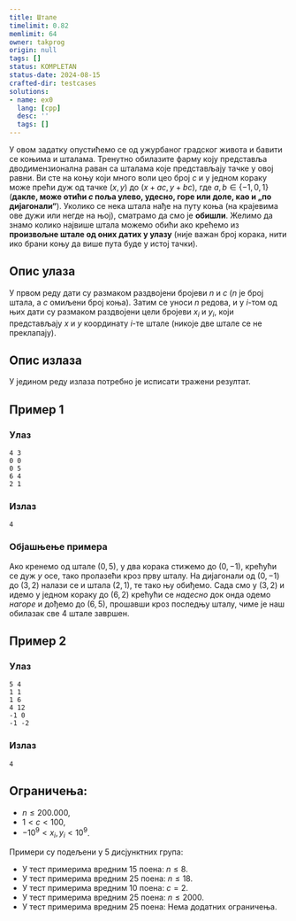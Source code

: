 ```yaml
---
title: Штале
timelimit: 0.82
memlimit: 64
owner: takprog
origin: null
tags: []
status: KOMPLETAN
status-date: 2024-08-15
crafted-dir: testcases
solutions:
- name: ex0
  lang: [cpp]
  desc: ''
  tags: []
---
```


У овом задатку опустићемо се од ужурбаног градског живота и бавити се коњима и шталама. Тренутно обилазите фарму коју представља дводимензионална раван са шталама које представљају тачке у овој равни. Ви сте на коњу који много воли цео број $c$ и у једном кораку може прећи дуж од тачке $(x,y)$ до $(x+ac,y+bc)$, где $a,b \in \{-1,0,1\}$ (**дакле, може отићи $c$ поља улево, удесно, горе или доле, као и „по дијагонали“**). Уколико се нека штала нађе на путу коња (на крајевима ове дужи или негде на њој), сматрамо да смо је **обишли**. Желимо да знамо колико највише штала можемо обићи ако крећемо из **произвољне штале од оних датих у улазу** (није важан број корака, нити ико брани коњу да више пута буде у истој тачки).

## Опис улаза
У првом реду дати су размаком раздвојени бројеви $n$ и $c$ ($n$ је број штала, а $c$ омиљени број коња). Затим се уноси $n$ редова, и у $i$-том од њих дати су размаком раздвојени цели бројеви $x_i$ и $y_i$, који представљају $x$ и $y$ координату $i$-те штале (никоје две штале се не преклапају).

## Опис излаза
У једином реду излаза потребно је исписати тражени резултат.

## Пример 1

### Улаз
```
4 3
0 0
0 5
6 4
2 1
```

### Излаз
```
4
```

### Објашњење примера
Ако кренемо од штале $(0,5)$, у два корака стижемо до $(0,-1)$, крећући се дуж $y$ осе, тако пролазећи кроз прву шталу. На дијагонали од $(0,-1)$ до $(3,2)$ налази се и штала $(2,1)$, те тако њу обиђемо. Сада смо у $(3,2)$ и идемо у једном кораку до $(6,2)$ крећући се *надесно* док онда одемо *нагоре* и дођемо до $(6,5)$, прошавши кроз последњу шталу, чиме је наш обилазак све 4 штале завршен.

## Пример 2

### Улаз

```
5 4
1 1
1 6
4 12
-1 0
-1 -2
```

### Излаз

```
4
```


## Ограничења:
- $n \leq 200.000$,
- $1 < c < 100$,
- $-10^9 < x_i,y_i < 10^9$.

Примери су подељени у 5 дисјунктних група: 
- У тест примерима вредним 15 поена: $n \leq 8$.
- У тест примерима вредним 25 поена: $n \leq 18$.
- У тест примерима вредним 10 поена: $c = 2$.
- У тест примерима вредним 25 поена: $n \leq 2000$.
- У тест примерима вредним 25 поена: Нема додатних ограничења.


